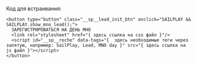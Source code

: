Код для встраивания:

    <button type="button" class="__sp__lead_init_btn" onclick="SAILPLAY && SAILPLAY.show_mno_lead();">
      ЗАРЕГИСТРИРОВАТЬСЯ НА ДЕНЬ МНО
      <link rel="stylesheet" href="{ здесь ссылка на css файл }"/>
      <script id="__sp__roche" data-tags="{  здесь необходимые теги через запятую, например: SailPlay, Lead, MNO day }" src="{ здесь ссылка на js файл }"></script>
    </button>